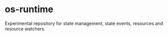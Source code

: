 # os-runtime

Experimental repository for state management, state events, resources and resource watchers.
